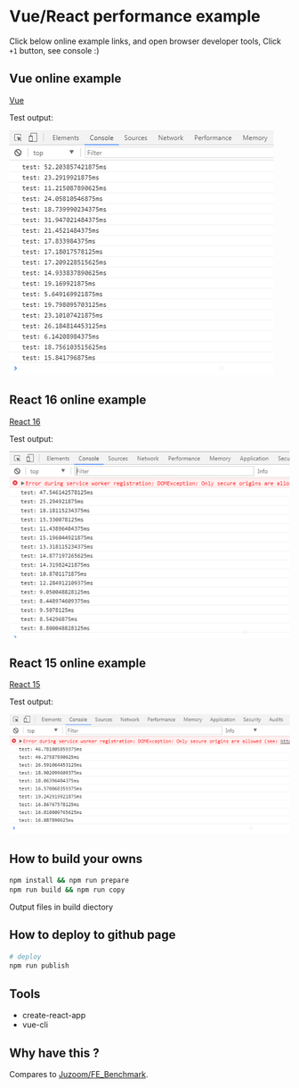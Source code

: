 # Vue/React performance example

Click below online example links, and open browser developer tools, Click `+1` button, see console :)


## Vue online example
[Vue](https://suhaotian.github.io/FE_Benchmark/vue)

Test output:

![vue output](./pics/vue-p.png)


## React 16 online example
[React 16](https://suhaotian.github.io/FE_Benchmark/react)

Test output:

![react output](./pics/react-p.png)


## React 15 online example
[React 15](https://suhaotian.github.io/FE_Benchmark/react15)

Test output:

![react output](./pics/react15.png)

## How to build your owns

```bash
npm install && npm run prepare
npm run build && npm run copy
```

Output files in build diectory

## How to deploy to github page

```bash
# deploy
npm run publish
```

## Tools

* create-react-app
* vue-cli

## Why have this ?
Compares to [Juzoom/FE_Benchmark](https://github.com/Juzoom/FE_Benchmark).
